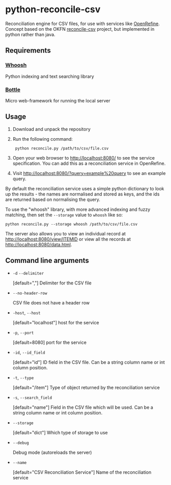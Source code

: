 python-reconcile-csv
====================

Reconciliation engine for CSV files, for use with services like [OpenRefine](http://openrefine.org/). 
Concept based on the OKFN [reconcile-csv](http://okfnlabs.org/reconcile-csv/) project, 
but implemented in python rather than java.

Requirements
------------

### [Whoosh](https://pypi.python.org/pypi/Whoosh/)

Python indexing and text searching library

### [Bottle](http://bottlepy.org/docs/dev/index.html)

Micro web-framework for running the local server

Usage
-----

1. Download and unpack the repository

2. Run the following command:
		
		python reconcile.py /path/to/csv/file.csv
		
3. Open your web browser to <http://localhost:8080/> to see the service specification. 
   You can add this as a reconciliation service in OpenRefine.

4. Visit <http://localhost:8080/?query=example%20query> to see an example query. 

By default the reconciliation service uses a simple python dictionary to look up the 
results - the names are normalised and stored as keys, and the ids are returned based
on normalising the query.

To use the "whoosh" library, with more advanced indexing and fuzzy matching, then set
the `--storage` value to `whoosh` like so:

	python reconcile.py --storage whoosh /path/to/csv/file.csv

The server also allows you to view an individual record at <http://localhost:8080/view/ITEMID>
or view all the records at <http://localhost:8080/data.html>.
		
Command line arguments
----------------------

- `-d` `--delimiter`	

  [default=","] Delimiter for the CSV file
  
- `--no-header-row`	
  
  CSV file does not have a header row
  
- `-host`, `--host`	
  
  [default="localhost"] host for the service
  
- `-p`, `--port`
  
  [default=8080] port for the service

- `-id`, `--id_field`
  
  [default="id"] ID field in the CSV file. Can be a string column name or int column 
  position.
  
- `-t`, `--type`
  
  [default="/item"] Type of object returned by the reconciliation service
  
- `-s`, `--search_field`
  
  [default="name"] Field in the CSV file which will be used. Can be a string column 
  name or int column position.
  
- `--storage`
  
  [default="dict"] Which type of storage to use
  
- `--debug`
  
  Debug mode (autoreloads the server)
  
- `--name`

  [default="CSV Reconciliation Service"] Name of the reconciliation service